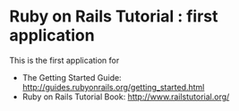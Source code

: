 # Ruby on Rails Tutorial : first application

This is the first application for
* The Getting Started Guide: http://guides.rubyonrails.org/getting_started.html
* Ruby on Rails Tutorial Book: http://www.railstutorial.org/
